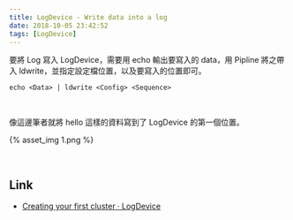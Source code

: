 ```yaml
---
title: LogDevice - Write data into a log
date: 2018-10-05 23:42:52
tags: [LogDevice]
---
```


要將 Log 寫入 LogDevice，需要用 echo 輸出要寫入的 data，用 Pipline 將之帶入 ldwrite，並指定設定檔位置，以及要寫入的位置即可。  

<!-- More -->

    echo <Data> | ldwrite <Config> <Sequence>

<br/>


像這邊筆者就將 hello 這樣的資料寫到了 LogDevice 的第一個位置。

{% asset_img 1.png %}
 
<br/>


Link
----
* [Creating your first cluster · LogDevice](https://logdevice.io/docs/FirstCluster.html)
